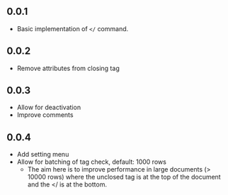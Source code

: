 ## 0.0.1
* Basic implementation of `</` command.

## 0.0.2
* Remove attributes from closing tag

## 0.0.3
* Allow for deactivation
* Improve comments

## 0.0.4
* Add setting menu
* Allow for batching of tag check, default: 1000 rows
    * The aim here is to improve performance in large documents (> 10000 rows) where the unclosed tag is at the top of the document and the </ is at the bottom.
